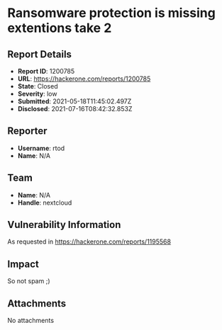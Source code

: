 # Ransomware protection is missing extentions take 2

## Report Details
- **Report ID**: 1200785
- **URL**: https://hackerone.com/reports/1200785
- **State**: Closed
- **Severity**: low
- **Submitted**: 2021-05-18T11:45:02.497Z
- **Disclosed**: 2021-07-16T08:42:32.853Z

## Reporter
- **Username**: rtod
- **Name**: N/A

## Team
- **Name**: N/A
- **Handle**: nextcloud

## Vulnerability Information
As requested in https://hackerone.com/reports/1195568

## Impact

So not spam ;)

## Attachments
No attachments
